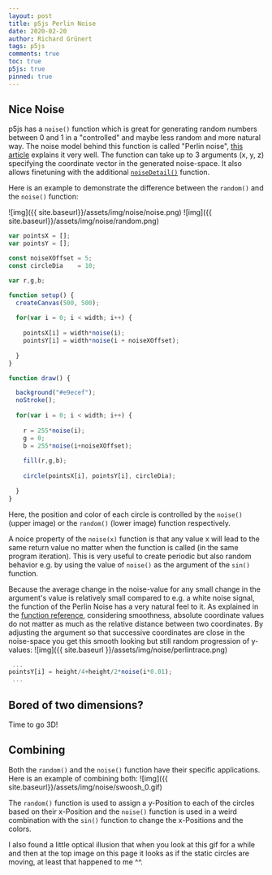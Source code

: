 ```yaml
---
layout: post
title: p5js Perlin Noise
date: 2020-02-20
author: Richard Grünert
tags: p5js
comments: true
toc: true
p5js: true
pinned: true
---
```


## Nice Noise
p5js has a `noise()` function which is great for generating random numbers between 0 and 1 in a "controlled" and maybe less random and more natural way. The noise model behind this function is called "Perlin noise", [this article](https://genekogan.com/code/p5js-perlin-noise/) explains it very well. The function can take up to 3 arguments (x, y, z) specifying the coordinate vector in the generated noise-space. It also allows finetuning with the additional [`noiseDetail()`](https://p5js.org/reference/#/p5/noiseDetail) function. 

Here is an example to demonstrate the difference between the `random()` and the `noise()` function:

![img]({{ site.baseurl}}/assets/img/noise/noise.png)
![img]({{ site.baseurl}}/assets/img/noise/random.png)

```javascript
var pointsX = [];
var pointsY = [];

const noiseXOffset = 5;
const circleDia    = 10;

var r,g,b;

function setup() {
  createCanvas(500, 500);
  
  for(var i = 0; i < width; i++) {
  
    pointsX[i] = width*noise(i);
    pointsY[i] = width*noise(i + noiseXOffset);
  
  }
}

function draw() {

  background("#e9ecef");
  noStroke();
  
  for(var i = 0; i < width; i++) {
  
    r = 255*noise(i);
    g = 0;
    b = 255*noise(i+noiseXOffset);
    
    fill(r,g,b);
    
    circle(pointsX[i], pointsY[i], circleDia);
  
  }
}
```

Here, the position and color of each circle is controlled by the `noise()` (upper image) or the `random()` (lower image) function respectively.

A noice property of the `noise(x)` function is that any value x will lead to the same return value no matter when the function is called (in the same program iteration). This is very useful to create periodic but also random behavior e.g. by using the value of `noise()` as the argument of the `sin()` function.

Because the average change in the noise-value for any small change in the argument's value is relatively small compared to e.g. a white noise signal, the function of the Perlin Noise has a very natural feel to it. As explained in the [function reference](https://p5js.org/reference/#/p5/noise), considering smoothness, absolute coordinate values do not matter as much as the relative distance between two coordinates.
By adjusting the argument so that successive coordinates are close in the noise-space you get this smooth looking but still random progression of y-values:
![img]({{ site.baseurl }}/assets/img/noise/perlintrace.png)

```javascript
 ...
pointsY[i] = height/4+height/2*noise(i*0.01);
 ...
```

## Bored of two dimensions?
Time to go 3D!

## Combining 
Both the `random()` and the `noise()` function have their specific applications. Here is an example of combining both:
![img]({{ site.baseurl}}/assets/img/noise/swoosh_0.gif)

The `random()` function is used to assign a y-Position to each of the circles based on their x-Position and the `noise()` function is used in a weird combination with the `sin()` function to change the x-Positions and the colors.

I also found a little optical illusion that when you look at this gif for a while and then at the top image on this page it looks as if the static circles are moving, at least that happened to me ^^.
